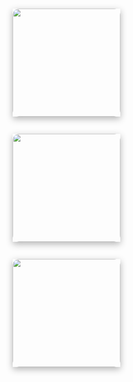 <html lang="en">
<head>
    <meta charset="UTF-8">
    <meta name="viewport" content="width=device-width, initial-scale=1.0">
    <style>
        body {
            margin: 0;
            padding: 0;
            text-align: center;
            justify-content: center;
            min-height: 100vh;
        }
        .game {
            display: inline-block;
            margin: 20px;
            transition: transform 0.3s, box-shadow 0.3s;
            cursor: pointer;
            box-shadow: 0 5px 15px rgba(0,0,0,0.3);
        }
        .game img {
            width: 250px; 
            height: auto;
            border-radius: 15px; 
            transition: transform 0.3s, box-shadow 0.3s; 
        }
        .game:hover {
            transform: translateY(-10px) scale(1.1); 
            box-shadow: 0 12px 30px rgba(0,0,0,0.6); 
        }
    </style>
</head>
<body>
    <a class="game" href="http://127.0.0.1:4100/cpt_frontend/2024/02/11/MemoryGame.html">
        <img src="https://store-images.s-microsoft.com/image/apps.54588.14090654178473619.aa2706f7-9244-4d37-b59f-3f87f7589476.6a5a6db1-70ba-4b57-a879-7f9264cd3a40?mode=scale&q=90&h=1080&w=1920" alt="">
    </a>
    <a class="game" href="http://127.0.0.1:4100/cpt_frontend/2024/02/09/flaggame.html">
        <img src="https://i.ytimg.com/vi/GzPlmHAm9DA/maxresdefault.jpg" alt="">
    </a>
    <a class="game" href="http://127.0.0.1:4100/tri2/2024/02/12/geography-game.html">
        <img src="https://icebreakerideas.com/wp-content/uploads/2020/09/Geography-Trivia-e1608679560350.jpg" alt="">
    </a>
</body>
</html>
